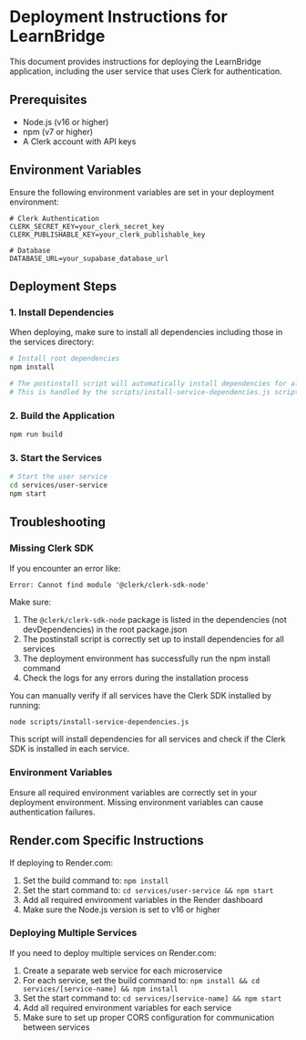 # Deployment Instructions for LearnBridge

This document provides instructions for deploying the LearnBridge application, including the user service that uses Clerk for authentication.

## Prerequisites

- Node.js (v16 or higher)
- npm (v7 or higher)
- A Clerk account with API keys

## Environment Variables

Ensure the following environment variables are set in your deployment environment:

```
# Clerk Authentication
CLERK_SECRET_KEY=your_clerk_secret_key
CLERK_PUBLISHABLE_KEY=your_clerk_publishable_key

# Database
DATABASE_URL=your_supabase_database_url
```

## Deployment Steps

### 1. Install Dependencies

When deploying, make sure to install all dependencies including those in the services directory:

```bash
# Install root dependencies
npm install

# The postinstall script will automatically install dependencies for all services
# This is handled by the scripts/install-service-dependencies.js script
```

### 2. Build the Application

```bash
npm run build
```

### 3. Start the Services

```bash
# Start the user service
cd services/user-service
npm start
```

## Troubleshooting

### Missing Clerk SDK

If you encounter an error like:

```
Error: Cannot find module '@clerk/clerk-sdk-node'
```

Make sure:

1. The `@clerk/clerk-sdk-node` package is listed in the dependencies (not devDependencies) in the root package.json
2. The postinstall script is correctly set up to install dependencies for all services
3. The deployment environment has successfully run the npm install command
4. Check the logs for any errors during the installation process

You can manually verify if all services have the Clerk SDK installed by running:

```bash
node scripts/install-service-dependencies.js
```

This script will install dependencies for all services and check if the Clerk SDK is installed in each service.

### Environment Variables

Ensure all required environment variables are correctly set in your deployment environment. Missing environment variables can cause authentication failures.

## Render.com Specific Instructions

If deploying to Render.com:

1. Set the build command to: `npm install`
2. Set the start command to: `cd services/user-service && npm start`
3. Add all required environment variables in the Render dashboard
4. Make sure the Node.js version is set to v16 or higher

### Deploying Multiple Services

If you need to deploy multiple services on Render.com:

1. Create a separate web service for each microservice
2. For each service, set the build command to: `npm install && cd services/[service-name] && npm install`
3. Set the start command to: `cd services/[service-name] && npm start`
4. Add all required environment variables for each service
5. Make sure to set up proper CORS configuration for communication between services
